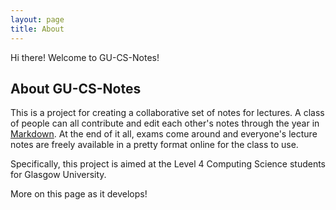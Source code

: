 ```yaml
---
layout: page
title: About
---
```


<p class="message">
Hi there! Welcome to GU-CS-Notes!
</p>

## About GU-CS-Notes
This is a project for creating a collaborative set of notes for lectures. A class of people can all contribute and edit each other's notes through the year in [Markdown](https://daringfireball.net/projects/markdown/). At the end of it all, exams come around and everyone's lecture notes are freely available in a pretty format online for the class to use. 

Specifically, this project is aimed at the Level 4 Computing Science students for Glasgow University. 

More on this page as it develops!
